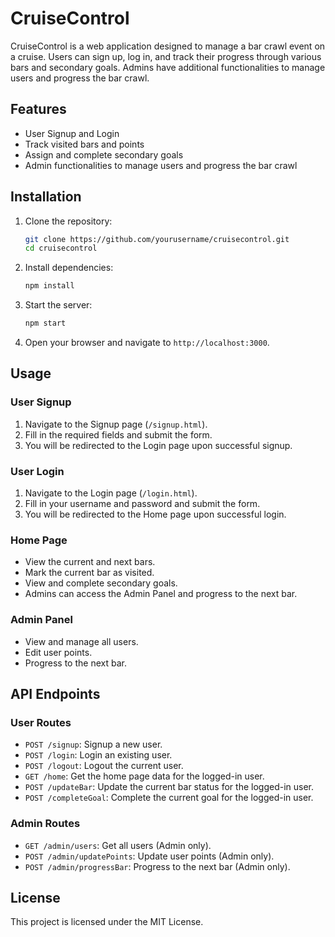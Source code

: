 # CruiseControl

CruiseControl is a web application designed to manage a bar crawl event on a cruise. Users can sign up, log in, and track their progress through various bars and secondary goals. Admins have additional functionalities to manage users and progress the bar crawl.

## Features

- User Signup and Login
- Track visited bars and points
- Assign and complete secondary goals
- Admin functionalities to manage users and progress the bar crawl

## Installation

1. Clone the repository:
    ```sh
    git clone https://github.com/yourusername/cruisecontrol.git
    cd cruisecontrol
    ```

2. Install dependencies:
    ```sh
    npm install
    ```

3. Start the server:
    ```sh
    npm start
    ```

4. Open your browser and navigate to `http://localhost:3000`.

## Usage

### User Signup

1. Navigate to the Signup page (`/signup.html`).
2. Fill in the required fields and submit the form.
3. You will be redirected to the Login page upon successful signup.

### User Login

1. Navigate to the Login page (`/login.html`).
2. Fill in your username and password and submit the form.
3. You will be redirected to the Home page upon successful login.

### Home Page

- View the current and next bars.
- Mark the current bar as visited.
- View and complete secondary goals.
- Admins can access the Admin Panel and progress to the next bar.

### Admin Panel

- View and manage all users.
- Edit user points.
- Progress to the next bar.

## API Endpoints

### User Routes

- `POST /signup`: Signup a new user.
- `POST /login`: Login an existing user.
- `POST /logout`: Logout the current user.
- `GET /home`: Get the home page data for the logged-in user.
- `POST /updateBar`: Update the current bar status for the logged-in user.
- `POST /completeGoal`: Complete the current goal for the logged-in user.

### Admin Routes

- `GET /admin/users`: Get all users (Admin only).
- `POST /admin/updatePoints`: Update user points (Admin only).
- `POST /admin/progressBar`: Progress to the next bar (Admin only).

## License

This project is licensed under the MIT License.